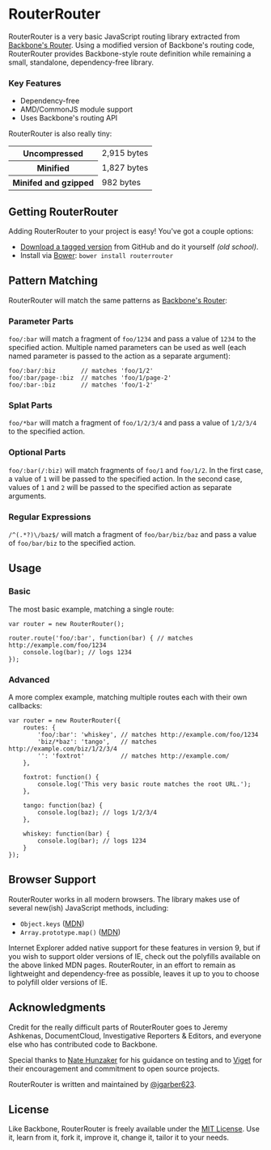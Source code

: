# RouterRouter

RouterRouter is a very basic JavaScript routing library extracted from [Backbone's Router](http://backbonejs.org/docs/backbone.html#section-143). Using a modified version of Backbone's routing code, RouterRouter provides Backbone-style route definition while remaining a small, standalone, dependency-free library.

### Key Features

- Dependency-free
- AMD/CommonJS module support
- Uses Backbone's routing API

RouterRouter is also really tiny:

<table>
	<tbody>
		<tr>
			<th>Uncompressed</th>
			<td>2,915 bytes</td>
		</tr>
		<tr>
			<th>Minified</th>
			<td>1,827 bytes</td>
		</tr>
		<tr>
			<th>Minifed and gzipped</th>
			<td>982 bytes</td>
		</tr>
	</tbody>
</table>


## Getting RouterRouter

Adding RouterRouter to your project is easy! You've got a couple options:

- [Download a tagged version](https://github.com/jgarber623/RouterRouter/tags) from GitHub and do it yourself _(old school)_.
- Install via [Bower](http://bower.io/): `bower install routerrouter`


## Pattern Matching

RouterRouter will match the same patterns as [Backbone's Router](http://backbonejs.org/#Router):

### Parameter Parts

`foo/:bar` will match a fragment of `foo/1234` and pass a value of `1234` to the specified action. Multiple named parameters can be used as well (each named parameter is passed to the action as a separate argument):

	foo/:bar/:biz       // matches 'foo/1/2'
	foo/:bar/page-:biz  // matches 'foo/1/page-2'
	foo/:bar-:biz       // matches 'foo/1-2'

### Splat Parts

`foo/*bar` will match a fragment of `foo/1/2/3/4` and pass a value of `1/2/3/4` to the specified action.

### Optional Parts

`foo/:bar(/:biz)` will match fragments of `foo/1` and `foo/1/2`. In the first case, a value of `1` will be passed to the specified action. In the second case, values of `1` and `2` will be passed to the specified action as separate arguments.

### Regular Expressions

`/^(.*?)\/baz$/` will match a fragment of `foo/bar/biz/baz` and pass a value of `foo/bar/biz` to the specified action.


## Usage

### Basic

The most basic example, matching a single route:

	var router = new RouterRouter();

	router.route('foo/:bar', function(bar) { // matches http://example.com/foo/1234
		console.log(bar); // logs 1234
	});

### Advanced

A more complex example, matching multiple routes each with their own callbacks:

	var router = new RouterRouter({
		routes: {
			'foo/:bar': 'whiskey', // matches http://example.com/foo/1234
			'biz/*baz': 'tango',   // matches http://example.com/biz/1/2/3/4
			'': 'foxtrot'          // matches http://example.com/
		},

		foxtrot: function() {
			console.log('This very basic route matches the root URL.');
		},

		tango: function(baz) {
			console.log(baz); // logs 1/2/3/4
		},

		whiskey: function(bar) {
			console.log(bar); // logs 1234
		}
	});


## Browser Support

RouterRouter works in all modern browsers. The library makes use of several new(ish) JavaScript methods, including:

- `Object.keys` ([MDN](https://developer.mozilla.org/en-US/docs/Web/JavaScript/Reference/Global_Objects/Object/keys))
- `Array.prototype.map()` ([MDN](https://developer.mozilla.org/en-US/docs/Web/JavaScript/Reference/Global_Objects/Array/map))

Internet Explorer added native support for these features in version 9, but if you wish to support older versions of IE, check out the polyfills available on the above linked MDN pages. RouterRouter, in an effort to remain as lightweight and dependency-free as possible, leaves it up to you to choose to polyfill older versions of IE.


## Acknowledgments

Credit for the really difficult parts of RouterRouter goes to Jeremy Ashkenas, DocumentCloud, Investigative Reporters & Editors, and everyone else who has contributed code to Backbone.

Special thanks to [Nate Hunzaker](https://github.com/nhunzaker) for his guidance on testing and to [Viget](http://viget.com/) for their encouragement and commitment to open source projects.

RouterRouter is written and maintained by [@jgarber623](https://github.com/jgarber623).


## License

Like Backbone, RouterRouter is freely available under the [MIT License](http://opensource.org/licenses/MIT). Use it, learn from it, fork it, improve it, change it, tailor it to your needs.